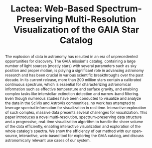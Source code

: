 ---
# this file is written in YAML http://docs.ansible.com/ansible/latest/YAMLSyntax.html
# all lines with a leading sharp are comments and will not be compiled
# longer blocks of text should start with a a leading > to escape all special characters

# URL handle for generated webpage
slug:       lactea

#specifies layout to be used for page generation (do not modify)
layout:     publication

#publication title
title:      > 
   Lactea: Web-Based Spectrum-Preserving Multi-Resolution Visualization of the GAIA Star Catalog
   
   
#include in selected publications on front page (optional, delete line if not applicable)
display:	selected

#list all publication authors in correct order (please check the spelling is identical to your personal page)
authors:
 - Reem Alghamdi
 - Markus Hadwiger
 - Guido Reina
 - Alberto Jaspe-Villanueva
 
#insert publication venue (displayed on publication page)
venue:      >
   Computer Graphics Forum (Eurographics Conference on Visualization 2025)
   
#insert short venue (displayed in box in publication list)
shortvenue: >
   CGF (EuroVis 2025) 

#specify publication year
year:       2025

#insert abstract of publication
abstract:   >
   The explosion of data in astronomy has resulted in an era of unprecedented opportunities for discovery. The GAIA mission's catalog, containing a large number of light sources (mostly stars) with several parameters such as sky position and proper motion, is playing a significant role in advancing astronomy research and has been crucial in various scientific breakthroughs over the past decade. In its current release, more than 200 million stars contain a calibrated continuous spectrum, which is essential for characterizing astronomical information such as effective temperature and surface gravity, and enabling complex tasks like interstellar extinction detection and narrow-band filtering.
   Even though numerous studies have been conducted to visualize and analyze the data in the SciVis and AstroVis communities, no work has attempted to leverage spectral information for visualization in real time. Interactive exploration of such complex, massive data presents several challenges for visualization.
   This paper introduces a novel multi-resolution, spectrum-preserving data structure and a progressive, real-time visualization algorithm to handle the sheer volume of the data efficiently, enabling interactive visualization and exploration of the whole catalog's spectra. We show the efficiency of our method with our open-source, interactive, web-based tool for exploring the GAIA catalog, and discuss astronomically relevant use cases of our system. 
#link to hi-res teaser image of publication (please make sure the image is wide, e.g. aspect ratio between 4:2 and 4:1)
teaser:     './publications/2025_05_alghamdi_lactea_teaser.png'
   
#link to smaller thumbnail image of publication (please make sure the aspect ratio is 3:2, suggested size is 150x100px)
thumbnail:  './publications/2025_05_alghamdi_lactea_thumbnail.png'

#link to publication video (optional): you can either upload the video to our website (insert local link) or host it on youtube or vimeo (in this case insert the youtube/vimeo link)
video:       'https://www.youtube.com/watch?v=mR2bpCEupvk'

#link to talk video (optional): you can either upload the video to our website (insert local link) or host it on youtube or vimeo (in this case insert the youtube/vimeo link)
#talk:       'https://www.youtube.com/watch?v=qiLjCvrpdZU'

#link to publication pdf (optional)
pdf:        './publications/2025_05_alghamdi_lactea.pdf'

#link to appendix pdf (optional)
pdfsupp:    './publications/2025_05_alghamdi_lactea_appendix.pdf'

#insert citation. please format citation by inserting <br> at line breaks, &nbsp;&nbsp; will insert a tab character to prettify the citation
citation:   >
  @article{alghamdi2025Lactea,<br>
   &nbsp;&nbsp;title = {Lactea: Web-Based Spectrum-Preserving Multi-Resolution Visualization of the GAIA Star Catalog},<br>
   &nbsp;&nbsp;author = {Alghamdi, Reem and Hadwiger, Markus and Reina, Guido and Jaspe-Villanueva, Alberto},<br>
   &nbsp;&nbsp;journal = {Computer Graphics Forum (Proceedings of Eurographics Conference on Visualization 2025)},<br>
   &nbsp;&nbsp;year = {2025},<br>
   &nbsp;&nbsp;volume = {44},<br>
   &nbsp;&nbsp;number = {3},<br>
   &nbsp;&nbsp;pages = {to appear}<br>
  }

#insert links to additional material for the publication (optional)
#links need a title, a URL and a type (this defines the link icon) which can be one of the following values: code, archive, files, slides or text (this is the default icon)
links: 
# - title: Slides
#   type:  slides
#   url:   './publications/2025_05_alghamdi_lactea_slides.pdf'
- title: Code
  type:  github
  url:   'https://github.com/vccvisualization/lactea'
 
---